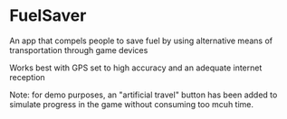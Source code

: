 # FuelSaver
An app that compels people to save fuel by using alternative means of transportation through game devices

Works best with GPS set to high accuracy and an adequate internet reception

Note: for demo purposes, an "artificial travel" button has been added to simulate progress in the game without consuming too mcuh time.
